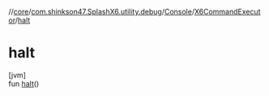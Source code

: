 //[core](../../../../index.md)/[com.shinkson47.SplashX6.utility.debug](../../index.md)/[Console](../index.md)/[X6CommandExecutor](index.md)/[halt](halt.md)

# halt

[jvm]\
fun [halt](halt.md)()
